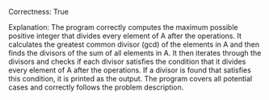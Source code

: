 Correctness: True

Explanation: 
The program correctly computes the maximum possible positive integer that divides every element of A after the operations. It calculates the greatest common divisor (gcd) of the elements in A and then finds the divisors of the sum of all elements in A. It then iterates through the divisors and checks if each divisor satisfies the condition that it divides every element of A after the operations. If a divisor is found that satisfies this condition, it is printed as the output. The program covers all potential cases and correctly follows the problem description.